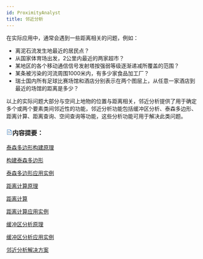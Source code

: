 ```yaml
---
id: ProximityAnalyst
title: 邻近分析
---
```

在实际应用中，通常会遇到一些距离相关的问题，例如：

  * 离泥石流发生地最近的居民点？
  * 从国家体育场出发，2公里内最近的两家超市？
  * 某地区的各个移动通信信号发射塔按强弱等级逐渐递减所覆盖的范围？
  * 某条被污染的河流周围1000米内，有多少家食品加工厂？
  * 瑞士国内所有足球比赛场馆和酒店分别表示在两个图层上，从任意一家酒店到最近的场馆的距离是多少？

以上的实际问题大部分与空间上地物的位置与距离相关，邻近分析提供了用于确定多个或两个要素类间邻近性的功能，邻近分析功能包括缓冲区分析、泰森多边形、距离计算、距离查询、空间查询等功能，这些分析功能可用于解决此类问题。

### ![](../../../img/read.gif)内容提要：

[泰森多边形构建原理](ThiessenPolygon_Theory)

[构建泰森多边形](ThiessenPolygon)

[泰森多边形应用实例](ThiessenAnalyst_Example)

[距离计算原理](DistanceMeasure_Theory)

[距离计算](DistanceMeasure)

[距离计算应用实例](DistanceAnalyst_Example)

[缓冲区分析原理](BufferTheory)

[缓冲区分析应用实例](BufferAnalyst_Example)

[邻近分析解决方案](Proximity_Cases)
